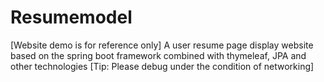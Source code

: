 # Resumemodel
[Website demo is for reference only]
A user resume page display website based on the spring boot framework combined with thymeleaf, JPA and other technologies
[Tip: Please debug under the condition of networking]
